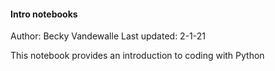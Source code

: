 #### Intro notebooks

Author: Becky Vandewalle
Last updated: 2-1-21

This notebook provides an introduction to coding with Python
